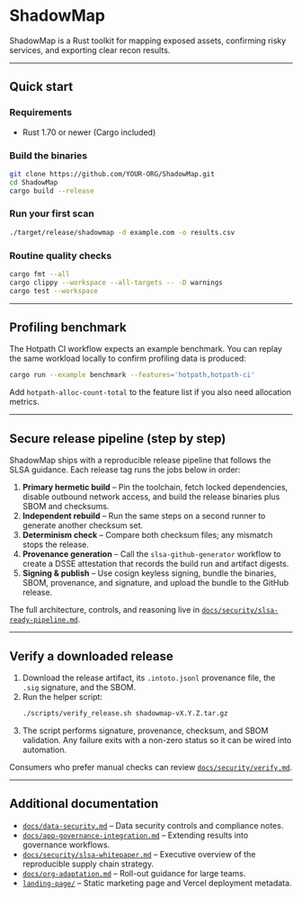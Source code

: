 # ShadowMap

ShadowMap is a Rust toolkit for mapping exposed assets, confirming risky services, and exporting clear recon results.

---

## Quick start

### Requirements
- Rust 1.70 or newer (Cargo included)

### Build the binaries
```bash
git clone https://github.com/YOUR-ORG/ShadowMap.git
cd ShadowMap
cargo build --release
```

### Run your first scan
```bash
./target/release/shadowmap -d example.com -o results.csv
```

### Routine quality checks
```bash
cargo fmt --all
cargo clippy --workspace --all-targets -- -D warnings
cargo test --workspace
```

---

## Profiling benchmark
The Hotpath CI workflow expects an example benchmark. You can replay the same workload locally to confirm profiling data is produced:

```bash
cargo run --example benchmark --features='hotpath,hotpath-ci'
```

Add `hotpath-alloc-count-total` to the feature list if you also need allocation metrics.

---

## Secure release pipeline (step by step)
ShadowMap ships with a reproducible release pipeline that follows the SLSA guidance. Each release tag runs the jobs below in order:

1. **Primary hermetic build** – Pin the toolchain, fetch locked dependencies, disable outbound network access, and build the release binaries plus SBOM and checksums.
2. **Independent rebuild** – Run the same steps on a second runner to generate another checksum set.
3. **Determinism check** – Compare both checksum files; any mismatch stops the release.
4. **Provenance generation** – Call the `slsa-github-generator` workflow to create a DSSE attestation that records the build run and artifact digests.
5. **Signing & publish** – Use cosign keyless signing, bundle the binaries, SBOM, provenance, and signature, and upload the bundle to the GitHub release.

The full architecture, controls, and reasoning live in [`docs/security/slsa-ready-pipeline.md`](docs/security/slsa-ready-pipeline.md).

---

## Verify a downloaded release
1. Download the release artifact, its `.intoto.jsonl` provenance file, the `.sig` signature, and the SBOM.
2. Run the helper script:
   ```bash
   ./scripts/verify_release.sh shadowmap-vX.Y.Z.tar.gz
   ```
3. The script performs signature, provenance, checksum, and SBOM validation. Any failure exits with a non-zero status so it can be wired into automation.

Consumers who prefer manual checks can review [`docs/security/verify.md`](docs/security/verify.md).

---

## Additional documentation
- [`docs/data-security.md`](docs/data-security.md) – Data security controls and compliance notes.
- [`docs/app-governance-integration.md`](docs/app-governance-integration.md) – Extending results into governance workflows.
- [`docs/security/slsa-whitepaper.md`](docs/security/slsa-whitepaper.md) – Executive overview of the reproducible supply chain strategy.
- [`docs/org-adaptation.md`](docs/org-adaptation.md) – Roll-out guidance for large teams.
- [`landing-page/`](landing-page/) – Static marketing page and Vercel deployment metadata.


